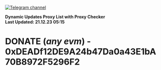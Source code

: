 [![Telegram channel](https://img.shields.io/endpoint?url=https://runkit.io/damiankrawczyk/telegram-badge/branches/master?url=https://t.me/n4z4v0d)](https://t.me/n4z4v0d) 

**Dynamic Updates Proxy List with Proxy Checker**  
**Last Updated: 21.12.23 05:15**

# DONATE (_any evm_) - 0xDEADf12DE9A24b47Da0a43E1bA70B8972F5296F2
